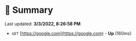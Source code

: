 # 📖 Summary
Last updated: **3/3/2022, 8:26:58 PM**

- `GET` [https://google.com](https://google.com) - **Up** (160ms)
